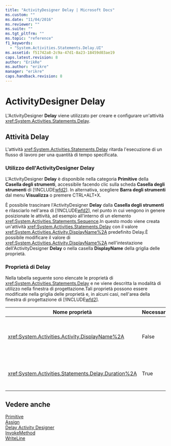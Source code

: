 ```yaml
---
title: "ActivityDesigner Delay | Microsoft Docs"
ms.custom: ""
ms.date: "11/04/2016"
ms.reviewer: ""
ms.suite: ""
ms.tgt_pltfrm: ""
ms.topic: "reference"
f1_keywords: 
  - "System.Activities.Statements.Delay.UI"
ms.assetid: f51742a8-2c9a-47d1-8a23-18459d03ae19
caps.latest.revision: 8
author: "ErikRe"
ms.author: "erikre"
manager: "erikre"
caps.handback.revision: 8
---
```

# ActivityDesigner Delay
L'ActivityDesigner **Delay** viene utilizzato per creare e configurare un'attività <xref:System.Activities.Statements.Delay>.  
  
## Attività Delay  
 L'attività <xref:System.Activities.Statements.Delay> ritarda l'esecuzione di un flusso di lavoro per una quantità di tempo specificata.  
  
### Utilizzo dell'ActivityDesigner Delay  
 L'ActivityDesigner **Delay** è disponibile nella categoria **Primitive** della **Casella degli strumenti**, accessibile facendo clic sulla scheda **Casella degli strumenti** di [!INCLUDE[wfd2](../workflow-designer/includes/wfd2_md.md)]. In alternativa, scegliere **Barra degli strumenti** dal menu **Visualizza** o premere CTRL\+ALT\+X.  
  
 È possibile trascinare l'ActivityDesigner **Delay** dalla **Casella degli strumenti** e rilasciarlo nell'area di [!INCLUDE[wfd2](../workflow-designer/includes/wfd2_md.md)], nel punto in cui vengono in genere posizionate le attività, ad esempio all'interno di un elemento <xref:System.Activities.Statements.Sequence>.In questo modo viene creata un'attività <xref:System.Activities.Statements.Delay> con il valore <xref:System.Activities.Activity.DisplayName%2A> predefinito Delay.È possibile modificare il valore di <xref:System.Activities.Activity.DisplayName%2A> nell'intestazione dell'ActivityDesigner **Delay** o nella casella **DisplayName** della griglia delle proprietà.  
  
### Proprietà di Delay  
 Nella tabella seguente sono elencate le proprietà di <xref:System.Activities.Statements.Delay> e ne viene descritta la modalità di utilizzo nella finestra di progettazione.Tali proprietà possono essere modificate nella griglia delle proprietà e, in alcuni casi, nell'area della finestra di progettazione di [!INCLUDE[wfd2](../workflow-designer/includes/wfd2_md.md)].  
  
|Nome proprietà|Necessaria|Utilizzo|  
|--------------------|----------------|--------------|  
|<xref:System.Activities.Activity.DisplayName%2A>|False|Nome descrittivo dell'attività <xref:System.Activities.Statements.Delay>.Il valore predefinito è Delay.Sebbene non sia obbligatorio specificare il valore di <xref:System.Activities.Activity.DisplayName%2A>, è consigliabile farlo.|  
|<xref:System.Activities.Statements.Delay.Duration%2A>|True|Durata del ritardo del flusso di lavoro.Questa proprietà viene impostata nella griglia delle proprietà.Per specificare tale durata, digitare un valore <xref:System.TimeSpan> letterale nel formato 00:00:00 o un'espressione Visual Basic.|  
  
## Vedere anche  
 [Primitive](../workflow-designer/primitives-activity-designers.md)   
 [Assign](../workflow-designer/assign-activity-designer.md)   
 [Delay Activity Designer](../workflow-designer/delay-activity-designer.md)   
 [InvokeMethod](../workflow-designer/invokemethod-activity-designer.md)   
 [WriteLine](../workflow-designer/writeline-activity-designer.md)